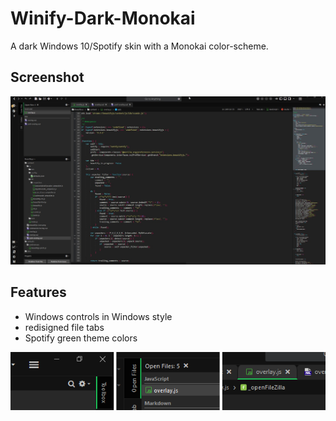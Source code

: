# Winify-Dark-Monokai
A dark Windows 10/Spotify skin with a Monokai color-scheme. 

## Screenshot
![screenshot](screenshot.jpg)

## Features
 * Windows controls in Windows style
 * redisigned file tabs
 * Spotify green theme colors
 
 ![features](features.png)
